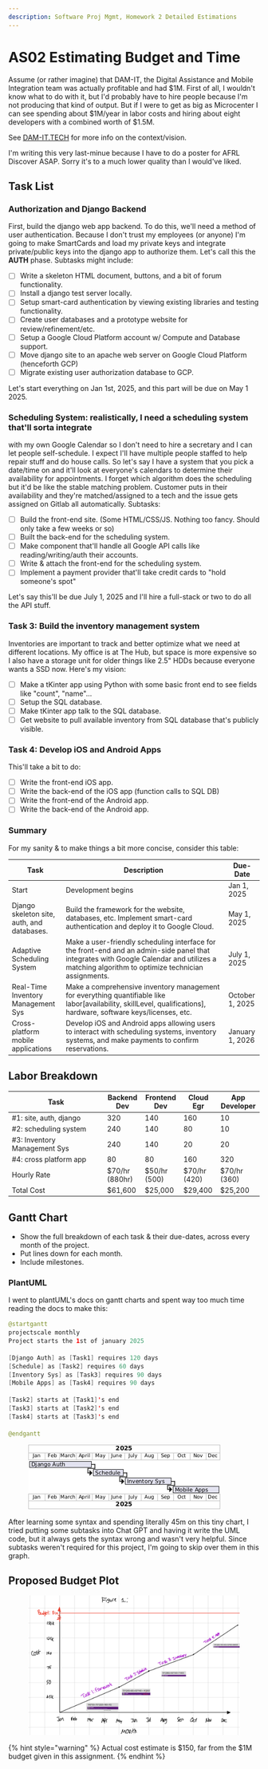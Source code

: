 ```yaml
---
description: Software Proj Mgmt, Homework 2 Detailed Estimations
---
```


# AS02 Estimating Budget and Time

Assume (or rather imagine) that DAM-IT, the Digital Assistance and Mobile Integration team was actually profitable and had $1M. First of all, I wouldn't know what to do with it, but I'd probably have to hire people because I'm not producing that kind of output. But if I were to get as big as Microcenter I can see spending about $1M/year in labor costs and hiring about eight developers with a combined worth of $1.5M.

See [DAM-IT.TECH](../../software-project-management/dam-it.tech) for more info on the context/vision.

I'm writing this very last-minue because I have to do a poster for AFRL Discover ASAP. Sorry it's to a much lower quality than I would've liked.

## Task List

### Authorization and Django Backend

First, build the django web app backend. To do this, we'll need a method of user authentication. Because I don't trust my employees (or anyone) I'm going to make SmartCards and load my private keys and integrate private/public keys into the django app to authorize them. Let's call this the **AUTH** phase. Subtasks might include:

* [ ] Write a skeleton HTML document, buttons, and a bit of forum functionality.
* [ ] Install a django test server locally.
* [ ] Setup smart-card authentication by viewing existing libraries and testing functionality.&#x20;
* [ ] Create user databases and a prototype website for review/refinement/etc.
* [ ] Setup a Google Cloud Platform account w/ Compute and Database support.
* [ ] Move django site to an apache web server on Google Cloud Platform (henceforth GCP)
* [ ] Migrate existing user authorization database to GCP.

Let's start everything on Jan 1st, 2025, and this part will be due on May 1 2025.

### **Scheduling System**: realistically, I need a scheduling system that'll sorta integrate

with my own Google Calendar so I don't need to hire a secretary and I can let people self-schedule. I expect I'll have multiple people staffed to help repair stuff and do house calls. So let's say I have a system that you pick a date/time on and it'll look at everyone's calendars to determine their availability for appointments. I forget which algorithm does the scheduling but it'd be like the stable matching problem. Customer puts in their availability and they're matched/assigned to a tech and the issue gets assigned on Gitlab all automatically. Subtasks:

* [ ] Build the front-end site. (Some HTML/CSS/JS. Nothing too fancy. Should only take a few weeks or so)
* [ ] Built the back-end for the scheduling system.
* [ ] Make component that'll handle all Google API calls like reading/writing/auth their accounts.
* [ ] Write & attach the front-end for the scheduling system.
* [ ] Implement a payment provider that'll take credit cards to "hold someone's spot"

Let's say this'll be due July 1, 2025 and I'll hire a full-stack or two to do all the API stuff.

### Task 3: Build the inventory management system

Inventories are important to track and better optimize what we need at different locations. My office is at The Hub, but space is more expensive so I also have a storage unit for older things like 2.5" HDDs because everyone wants a SSD now. Here's my vision:

* [ ] Make a tKinter app using Python with some basic front end to see fields like "count", "name"...
* [ ] Setup the SQL database.
* [ ] Make tKinter app talk to the SQL database.
* [ ] Get website to pull available inventory from SQL database that's publicly visible.

### Task 4: Develop iOS and Android Apps

This'll take a bit to do:

* [ ] Write the front-end iOS app.
* [ ] Write the back-end of the iOS app (function calls to SQL DB)
* [ ] Write the front-end of the Android app.
* [ ] Write the back-end of the Android app.

### Summary

For my sanity & to make things a bit more concise, consider this table:

<table><thead><tr><th>Task</th><th width="312">Description</th><th>Due-Date</th></tr></thead><tbody><tr><td>Start</td><td>Development begins</td><td>Jan 1, 2025</td></tr><tr><td>Django skeleton site, auth, and databases.</td><td>Build the framework for the website, databases, etc. Implement smart-card authentication and deploy it to Google Cloud.</td><td>May 1, 2025</td></tr><tr><td>Adaptive Scheduling System</td><td>Make a user-friendly scheduling interface for the front-end and an admin-side panel that integrates with Google Calendar and utilizes a matching algorithm to optimize technician assignments.</td><td>July 1, 2025</td></tr><tr><td>Real-Time Inventory Management Sys</td><td>Make a comprehensive inventory management for everything quantifiable like labor[availability, skillLevel, qualifications], hardware, software keys/licenses, etc.</td><td>October 1, 2025</td></tr><tr><td>Cross-platform mobile applications</td><td>Develop iOS and Android apps allowing users to interact with scheduling systems, inventory systems, and make payments to confirm reservations.</td><td>January 1, 2026</td></tr></tbody></table>



## Labor Breakdown

<table><thead><tr><th width="177">Task</th><th>Backend Dev</th><th>Frontend Dev</th><th>Cloud Egr</th><th>App Developer</th></tr></thead><tbody><tr><td>#1: site, auth, django</td><td>320</td><td>140</td><td>160</td><td>10</td></tr><tr><td>#2: scheduling system</td><td>240</td><td>140</td><td>80</td><td>10</td></tr><tr><td>#3: Inventory Management Sys</td><td>240</td><td>140</td><td>20</td><td>20</td></tr><tr><td>#4: cross platform app</td><td>80</td><td>80</td><td>160</td><td>320</td></tr><tr><td>Hourly Rate</td><td>$70/hr (880hr)</td><td>$50/hr (500)</td><td>$70/hr (420)</td><td>$70/hr (360)</td></tr><tr><td>Total Cost</td><td>$61,600</td><td>$25,000</td><td>$29,400</td><td>$25,200</td></tr></tbody></table>



## Gantt Chart

* Show the full breakdown of each task & their due-dates, across every month of the project.
* Put lines down for each month.
* Include milestones.

### PlantUML

I went to plantUML's docs on gantt charts and spent way too much time reading the docs to make this:

```java
@startgantt
projectscale monthly
Project starts the 1st of january 2025

[Django Auth] as [Task1] requires 120 days
[Schedule] as [Task2] requires 60 days 
[Inventory Sys] as [Task3] requires 90 days
[Mobile Apps] as [Task4] requires 90 days

[Task2] starts at [Task1]'s end
[Task3] starts at [Task2]'s end
[Task4] starts at [Task3]'s end

@endgantt

```



<figure><img src="../../../.gitbook/assets/image (2) (1) (1) (1) (1) (1).png" alt=""><figcaption></figcaption></figure>

After learning some syntax and spending literally 45m on this tiny chart, I tried putting some subtasks into Chat GPT and having it write the UML code, but it always gets the syntax wrong and wasn't very helpful. Since subtasks weren't required for this project, I'm going to skip over them in this graph.&#x20;

## Proposed Budget Plot

<figure><img src="../../../.gitbook/assets/image (1) (1) (1) (1) (1) (1) (1) (1) (1) (1) (1) (1) (1).png" alt=""><figcaption></figcaption></figure>

{% hint style="warning" %}
Actual cost estimate is $150, far from the $1M budget given in this assignment.&#x20;
{% endhint %}

